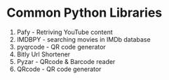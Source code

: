 # Common Python Libraries

1. Pafy - Retriving YouTube content
2. IMDBPY - searching movies in IMDb database
3. pyqrcode - QR code generator
4. Bitly Url Shortener
5. Pyzar - QRcode & Barcode reader
6. QRcode - QR code generator
